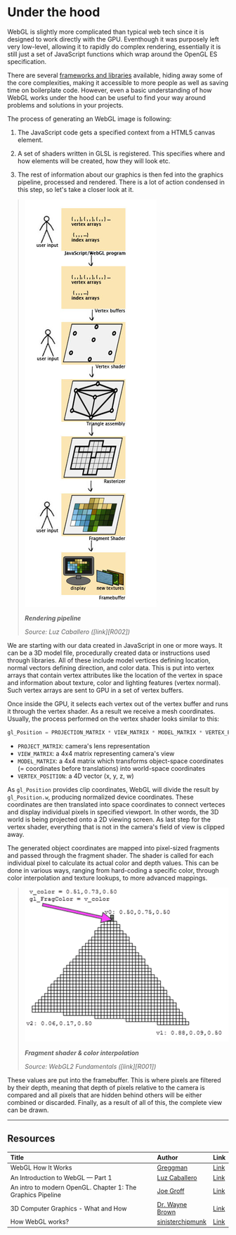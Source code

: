 # Under the hood

WebGL is slightly more complicated than typical web tech since it is designed to work directly with the GPU. Eventhough it was purposely left very low-level, allowing it to rapidly do complex rendering, essentially it is still just a set of JavaScript functions which wrap around the OpenGL ES specification. 

There are several [frameworks and libraries](https://gist.github.com/dmnsgn/76878ba6903cf15789b712464875cfdc) available, hiding away some of the core complexities, making it accessible to more people as well as saving time on boilerplate code.
However, even a basic understanding of how WebGL works under the hood can be useful to find your way around problems and solutions in your projects.

The process of generating an WebGL image is following:

1) The JavaScript code gets a specified context from a HTML5 canvas element.

2) A set of shaders written in GLSL is registered. This specifies where and how elements will be created, how they will look etc.

3) The rest of information about our graphics is then fed into the graphics pipeline, processed and rendered. There is a lot of action condensed in this step, so let's take a closer look at it.

> ![Clip space visualization](./assets/rendering-pipeline.jpg)
>
> ***Rendering pipeline***
>
> *Source: Luz Caballero ([link][R002])*

We are starting with our data created in JavaScript in one or more ways. It can be a 3D model file, procedurally created data or instructions used through libraries. All of these include model vertices defining location, normal vectors defining direction, and color data. This is put into vertex arrays that contain vertex attributes like the location of the vertex in space and information about texture, color and lighting features (vertex normal). Such vertex arrays are sent to GPU in a set of vertex buffers.

Once inside the GPU, it selects each vertex out of the vertex buffer and runs it through the vertex shader. As a result we receive a mesh coordinates. Usually, the process performed on the vertex shader looks similar to this:

  ```js
  gl_Position = PROJECTION_MATRIX * VIEW_MATRIX * MODEL_MATRIX * VERTEX_POSITION
  ```

  - `PROJECT_MATRIX`: camera's lens representation
  - `VIEW_MATRIX`: a 4x4 matrix representing camera's view
  - `MODEL_MATRIX`: a 4x4 matrix which transforms object-space coordinates (= coordinates before translations) into world-space coordinates 
  - `VERTEX_POSITION`: a 4D vector (x, y, z, w)

As `gl_Position` provides clip coordinates, WebGL will divide the result by `gl_Position.w`, producing normalized device coordinates. These coordinates are then translated into space coordinates to connect verteces and display individual pixels in specified viewport. In other words, the 3D world is being projected onto a 2D viewing screen. As last step for the vertex shader, everything that is not in the camera's field of view is clipped away.

The generated object coordinates are mapped into pixel-sized fragments and passed through the fragment shader. The shader is called for each individual pixel to calculate its actual color and depth values. This can be done in various ways, ranging from hard-coding a specific color, through color interpolation and texture lookups, to more advanced mappings.

> ![Fragment shader](./assets/fragment-shader.gif)
>
> ***Fragment shader & color interpolation***
>
> *Source: WebGL2 Fundamentals ([link][R001])*

These values are put into the framebuffer. This is where pixels are filtered by their depth, meaning that depth of pixels relative to the camera is compared and all pixels that are hidden behind others will be either combined or discarded. Finally, as a result of all of this, the complete view can be drawn.

---

## Resources
| Title | Author | Link |
| :---   | :---  | :---  |
| WebGL How It Works | [Greggman][A001] | [Link][L001] |
| An Introduction to WebGL — Part 1 | [Luz Caballero][A004] | [Link][L004] |
| An intro to modern OpenGL. Chapter 1: The Graphics Pipeline | [Joe Groff][A005] | [Link][L005] |
| 3D Computer Graphics - What and How | [Dr. Wayne Brown][A006] | [Link][L006] |
| How WebGL works? | [sinisterchipmunk][E002] | [Link][E001] |


<!-- Resource links -->
[L001]: https://webgl2fundamentals.org/webgl/lessons/webgl-how-it-works.html (WebGL How It Works)
[A001]: https://github.com/greggman (Greggman)
[L004]: https://dev.opera.com/articles/introduction-to-webgl-part-1/ (An Introduction to WebGL — Part 1)
[A004]: https://dev.opera.com/authors/luz-caballero/ (Luz Caballero)
[L005]: http://duriansoftware.com/joe/An-intro-to-modern-OpenGL.-Chapter-1:-The-Graphics-Pipeline.html (An intro to modern OpenGL. Chapter 1: The Graphics Pipeline)
[A005]: https://twitter.com/jckarter/ (Joe Groff)
[L006]: http://learnwebgl.brown37.net/the_big_picture/3d_rendering.html (3D Computer Graphics - What and How)
[A006]: http://learnwebgl.brown37.net/acknowledgements/author.html (Dr. Wayne Brown)

<!-- Extra links -->
[E001]: https://stackoverflow.com/a/7374194 (How WebGL works?)
[E002]: https://stackoverflow.com/users/367371/sinisterchipmunk (sinisterchipmunk)
